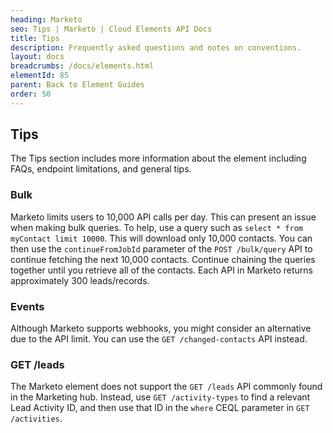 ```yaml
---
heading: Marketo
seo: Tips | Marketo | Cloud Elements API Docs
title: Tips
description: Frequently asked questions and notes on conventions.
layout: docs
breadcrumbs: /docs/elements.html
elementId: 85
parent: Back to Element Guides
order: 50
---
```


## Tips

The Tips section includes more information about the element including FAQs, endpoint limitations, and general tips.

### Bulk
Marketo limits users to 10,000 API calls per day. This can present an issue when making bulk queries. To help, use a query such as `select * from myContact limit 10000`. This will download only 10,000 contacts. You can then use the `continueFromJobId` parameter of the `POST /bulk/query`  API to continue fetching the next 10,000 contacts. Continue chaining the queries together until you retrieve all of the contacts.  Each API in Marketo returns approximately 300 leads/records.

### Events
Although Marketo supports webhooks, you might consider an alternative due to the API limit. You can use the `GET /changed-contacts` API instead.

### GET /leads
The Marketo element does not support the `GET /leads` API commonly found in the Marketing hub. Instead, use `GET /activity-types` to find a relevant Lead Activity ID, and then use that ID in the `where` CEQL parameter in `GET /activities`.
